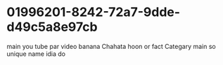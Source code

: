 # 01996201-8242-72a7-9dde-d49c5a8e97cb
main you tube par video banana Chahata hoon or fact Categary main so unique name idia do
